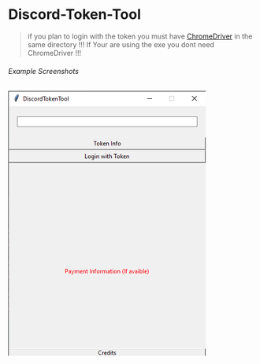 # Discord-Token-Tool



> if you plan to login with the token you must have [ChromeDriver](https://chromedriver.chromium.org/downloads) in the same directory
> !!! If Your are using the exe you dont need ChromeDriver !!!




###### Example Screenshots

![](Screenshot1.png)
